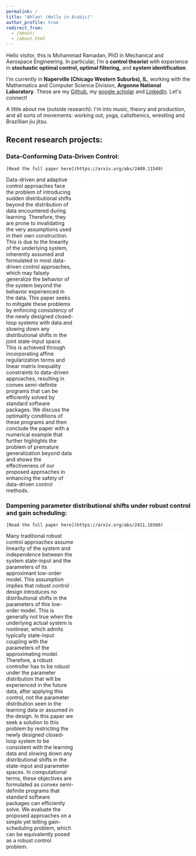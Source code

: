 ```yaml
---
permalink: /
title: "Ahlan! (Hello in Arabic)"
author_profile: true
redirect_from: 
  - /about/
  - /about.html
---
```

Hello visitor, this is Mohammad Ramadan, PhD in Mechanical and Aerospace Engineering. In particular, I’m a **control theorist** with experience in **stochastic optimal control, optimal filtering,** and **system identification**.

I'm currently in **Naperville (Chicago Western Suburbs), IL**, working with the Mathematics and Computer Science Division, **Argonne National Laboratory**. These are my [Github](https://github.com/msramada), my [google scholar](https://scholar.google.com/citations?user=h7pE-VcAAAAJ&hl=en) and [LinkedIn](https://www.linkedin.com/in/msramada1/). Let's connect!

A little about me (outside research):
I'm into music, theory and production, and all sorts of movements: working out, yoga, calisthenics, wrestling and Brazillian jiu jitsu.

## Recent research projects:

### Data-Conforming Data-Driven Control:
    [Read the full paper here](https://arxiv.org/abs/2409.11549)
<div style="display: flex; align-items: flex-start;">
  <div style="flex: 1;">
     Data-driven and adaptive control approaches face the problem of introducing sudden distributional shifts beyond the distribution of data encountered during learning. Therefore, they are prone to invalidating the very assumptions used in their own construction. This is due to the linearity of the underlying system, inherently assumed and formulated in most data-driven control approaches, which may falsely generalize the behavior of the system beyond the behavior experienced in the data. This paper seeks to mitigate these problems by enforcing consistency of the newly designed closed-loop systems with data and slowing down any distributional shifts in the joint state-input space. This is achieved through incorporating affine regularization terms and linear matrix inequality constraints to data-driven approaches, resulting in convex semi-definite programs that can be efficiently solved by standard software packages. We discuss the optimality conditions of these programs and then conclude the paper with a numerical example that further highlights the problem of premature generalization beyond data and shows the effectiveness of our proposed approaches in enhancing the safety of data-driven control methods.
  </div>
  <div style="flex: 1; margin-left: 20px;">
    <embed src="/files/Projects/DataConforming.pdf" width="300" height="400" type="application/pdf">
  </div>
</div>

### Dampening parameter distributional shifts under robust control and gain scheduling:
    [Read the full paper here](https://arxiv.org/abs/2411.16566)
<div style="display: flex; align-items: flex-start;">
  <div style="flex: 1;">
     Many traditional robust control approaches assume linearity of the system and independence between the system state-input and the parameters of its approximant low-order model. This assumption implies that robust control design introduces no distributional shifts in the parameters of this low-order model. This is generally not true when the underlying actual system is nonlinear, which admits typically state-input coupling with the parameters of the approximating model. Therefore, a robust controller has to be robust under the parameter distribution that will be experienced in the future data, after applying this control, not the parameter distribution seen in the learning data or assumed in the design. In this paper we seek a solution to this problem by restricting the newly designed closed-loop system to be consistent with the learning data and slowing down any distributional shifts in the state-input and parameter spaces. In computational terms, these objectives are formulated as convex semi-definite programs that standard software packages can efficiently solve. We evaluate the proposed approaches on a simple yet telling gain-scheduling problem, which can be equivalently posed as a robust control problem.
  </div>
  <div style="flex: 1; margin-left: 20px;">
    <embed src="/files/Projects/distShifts.pdf" width="300" height="400" type="application/pdf">
  </div>
</div>